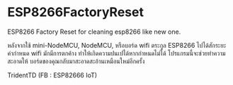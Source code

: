 # ESP8266FactoryReset
ESP8266 Factory Reset  for cleaning esp8266 like new one.

หลังจากใช้ mini-NodeMCU, NodeMCU, หรือบอร์ด wifi ตระกูล ESP8266 ไปได้สักระยะ
ค่ากำหนด wifi มักมีการตกค้าง ทำให้เกิดความปนเปได้หากกำหนดไม่ได้
โปรแกรมนี้จะช่วยทำความสะอาดให้ บอร์ดของคุณกลับมาสะอาดสะอ้านเหมือนใหม่อีกครั้ง

TridentTD
(FB : ESP82666 IoT)

